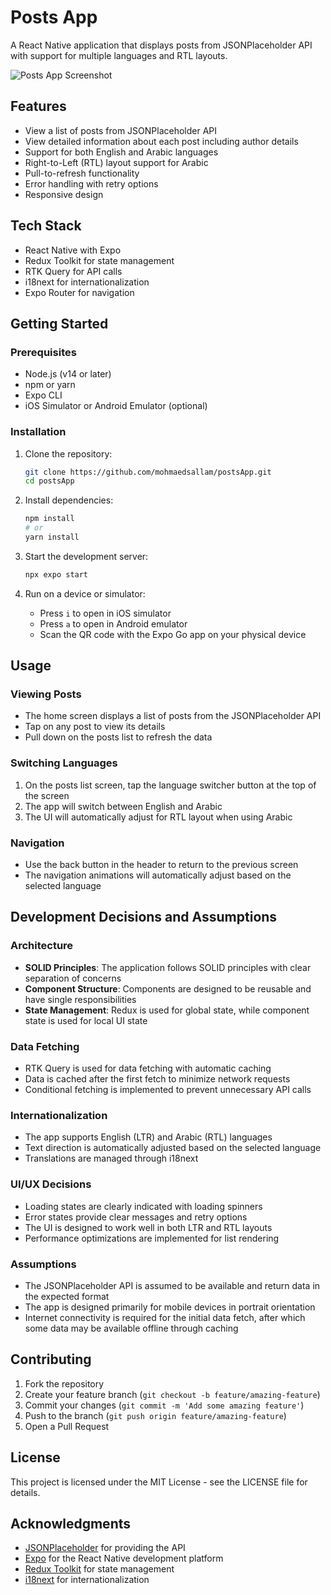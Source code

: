 # Posts App

A React Native application that displays posts from JSONPlaceholder API with support for multiple languages and RTL layouts.

![Posts App Screenshot](https://via.placeholder.com/300x600?text=Posts+App)

## Features

- View a list of posts from JSONPlaceholder API
- View detailed information about each post including author details
- Support for both English and Arabic languages
- Right-to-Left (RTL) layout support for Arabic
- Pull-to-refresh functionality
- Error handling with retry options
- Responsive design

## Tech Stack

- React Native with Expo
- Redux Toolkit for state management
- RTK Query for API calls
- i18next for internationalization
- Expo Router for navigation

## Getting Started

### Prerequisites

- Node.js (v14 or later)
- npm or yarn
- Expo CLI
- iOS Simulator or Android Emulator (optional)

### Installation

1. Clone the repository:

   ```bash
   git clone https://github.com/mohmaedsallam/postsApp.git
   cd postsApp
   ```

2. Install dependencies:

   ```bash
   npm install
   # or
   yarn install
   ```

3. Start the development server:

   ```bash
   npx expo start
   ```

4. Run on a device or simulator:
   - Press `i` to open in iOS simulator
   - Press `a` to open in Android emulator
   - Scan the QR code with the Expo Go app on your physical device

## Usage

### Viewing Posts

- The home screen displays a list of posts from the JSONPlaceholder API
- Tap on any post to view its details
- Pull down on the posts list to refresh the data

### Switching Languages

1. On the posts list screen, tap the language switcher button at the top of the screen
2. The app will switch between English and Arabic
3. The UI will automatically adjust for RTL layout when using Arabic

### Navigation

- Use the back button in the header to return to the previous screen
- The navigation animations will automatically adjust based on the selected language

## Development Decisions and Assumptions

### Architecture

- **SOLID Principles**: The application follows SOLID principles with clear separation of concerns
- **Component Structure**: Components are designed to be reusable and have single responsibilities
- **State Management**: Redux is used for global state, while component state is used for local UI state

### Data Fetching

- RTK Query is used for data fetching with automatic caching
- Data is cached after the first fetch to minimize network requests
- Conditional fetching is implemented to prevent unnecessary API calls

### Internationalization

- The app supports English (LTR) and Arabic (RTL) languages
- Text direction is automatically adjusted based on the selected language
- Translations are managed through i18next

### UI/UX Decisions

- Loading states are clearly indicated with loading spinners
- Error states provide clear messages and retry options
- The UI is designed to work well in both LTR and RTL layouts
- Performance optimizations are implemented for list rendering

### Assumptions

- The JSONPlaceholder API is assumed to be available and return data in the expected format
- The app is designed primarily for mobile devices in portrait orientation
- Internet connectivity is required for the initial data fetch, after which some data may be available offline through caching

## Contributing

1. Fork the repository
2. Create your feature branch (`git checkout -b feature/amazing-feature`)
3. Commit your changes (`git commit -m 'Add some amazing feature'`)
4. Push to the branch (`git push origin feature/amazing-feature`)
5. Open a Pull Request

## License

This project is licensed under the MIT License - see the LICENSE file for details.

## Acknowledgments

- [JSONPlaceholder](https://jsonplaceholder.typicode.com/) for providing the API
- [Expo](https://expo.dev/) for the React Native development platform
- [Redux Toolkit](https://redux-toolkit.js.org/) for state management
- [i18next](https://www.i18next.com/) for internationalization
